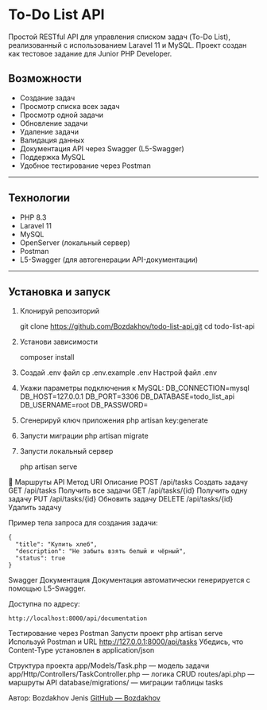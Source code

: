 # To-Do List API

Простой RESTful API для управления списком задач (To-Do List), реализованный с использованием Laravel 11 и MySQL. 
Проект создан как тестовое задание для Junior PHP Developer.

##  Возможности 

-  Создание задач
-  Просмотр списка всех задач
-  Просмотр одной задачи
-  Обновление задачи
-  Удаление задачи
-  Валидация данных
-  Документация API через Swagger (L5-Swagger)
-  Поддержка MySQL
-  Удобное тестирование через Postman

---

##  Технологии

- PHP 8.3
- Laravel 11
- MySQL
- OpenServer (локальный сервер)
- Postman
- L5-Swagger (для автогенерации API-документации)

---

##  Установка и запуск

1. Клонируй репозиторий

    git clone https://github.com/Bozdakhov/todo-list-api.git
    cd todo-list-api

2. Установи зависимости

    composer install

3. Создай .env файл
    cp .env.example .env
    Настрой файл .env

4. Укажи параметры подключения к MySQL:
    DB_CONNECTION=mysql
    DB_HOST=127.0.0.1
    DB_PORT=3306
    DB_DATABASE=todo_list_api
    DB_USERNAME=root
    DB_PASSWORD=

5. Сгенерируй ключ приложения
    php artisan key:generate

7. Запусти миграции
    php artisan migrate

8. Запусти локальный сервер

    php artisan serve

🔗 Маршруты API
Метод	URI	Описание
    POST	/api/tasks	Создать задачу
    GET	/api/tasks	Получить все задачи
    GET	/api/tasks/{id}	Получить одну задачу
    PUT	/api/tasks/{id}	Обновить задачу
    DELETE	/api/tasks/{id}	Удалить задачу

Пример тела запроса для создания задачи:

    {
      "title": "Купить хлеб",
      "description": "Не забыть взять белый и чёрный",
      "status": true
    }
 Swagger Документация
    Документация автоматически генерируется с помощью L5-Swagger.

Доступна по адресу:

    http://localhost:8000/api/documentation
Тестирование через Postman
    Запусти проект php artisan serve
    Используй Postman и URL http://127.0.0.1:8000/api/tasks
    Убедись, что Content-Type установлен в application/json

Структура проекта
    app/Models/Task.php — модель задачи
    app/Http/Controllers/TaskController.php — логика CRUD
    routes/api.php — маршруты API
    database/migrations/ — миграции таблицы tasks

Автор:
Bozdakhov Jenis
[GitHub — Bozdakhov](https://github.com/Bozdakhov)
